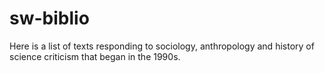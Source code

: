 # sw-biblio

Here is a list of texts responding to sociology, anthropology and history of science criticism that began in the 1990s.
